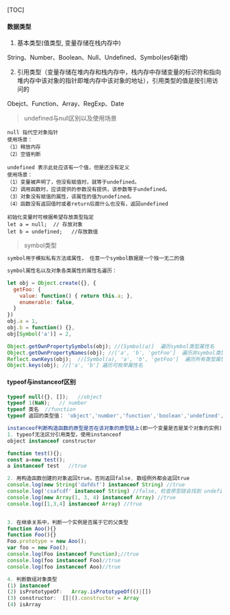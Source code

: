 [TOC]

#### 数据类型

1.  基本类型(值类型, 变量存储在栈内存中)

String、Number、Boolean、Null、Undefined、Symbol(es6新增)

2.  引用类型（变量存储在堆内存和栈内存中，栈内存中存储变量的标识符和指向堆内存中该对象的指针即堆内存中该对象的地址），引用类型的值是按引用访问的

Obejct、Function、Array、RegExp、Date



>undefined与null区别以及使用场景

```
null 指代空对象指针
使用场景：
（1）释放内存
（2）空值判断

undefined 表示此处应该有一个值，但是还没有定义
使用场景：
（1）变量被声明了，但没有赋值时，就等于undefined。
（2）调用函数时，应该提供的参数没有提供，该参数等于undefined。
（3）对象没有赋值的属性，该属性的值为undefined。
（4）函数没有返回值时或者return后面什么也没有，返回undefined

初始化变量时可根据希望存放类型指定
let a = null;  // 存放对象
let b = undefined;   //存放数值
```



>symbol类型

```js
symbol用于模拟私有方法或属性， 任意一个symbol数据是一个独一无二的值

symbol属性名以及对象各类属性的属性名遍历：

let obj = Object.create({}, {
  getFoo: {
    value: function() { return this.a; },
    enumerable: false,
  }
})
obj.a = 1,
obj.b = function() {},
obj[Symbol('a')] = 2,

Object.getOwnPropertySymbols(obj); //[Symbol(a)]  遍历symbol类型属性名
Object.getOwnPropertyNames(obj); //['a', 'b', 'getFoo']  遍历非symbol类型属性名（包括不可枚举属性）
Reflect.ownKeys(obj);  //[Symbol(a), 'a', 'b', 'getFoo']  遍历所有类型属性名，包括不可枚举和symbol类型
Object.keys(obj); //['a', 'b'] 遍历可枚举属性名
```



#### typeof与instanceof区别

```javascript
typeof null({}, []);   //object
typeof 1(NaN);   // number
typeof 类名  //function
typeof 返回的类型值： 'object','number','function','boolean','undefined','symbol','string'

instanceof判断构造函数的原型是否在该对象的原型链上(即一个变量是否是某个对象的实例)
1. typeof无法区分引用类型，使用instanceof
object instanceof constructor

function test(){};
const a=new test();
a instanceof test   //true

2. 用构造函数创建的对象返回true，否则返回false, 数组例外都会返回true 
console.log(new String('dafdsf') instanceof String) //true
console.log('csafcdf' instanceof String) //false, 检查原型链会找到 undefined
console.log(new Array(1, 3, 4) instanceof Array) //true 
console.log([1,3,4] instanceof Array) //true


3. 在继承关系中，判断一个实例是否属于它的父类型
function Aoo(){}
function Foo(){} 
Foo.prototype = new Aoo();
var foo = new Foo(); 
console.log(Foo instanceof Function);//true
console.log(foo instanceof Foo)//true 
console.log(foo instanceof Aoo)//true

4. 判断数组对象类型
(1) instanceof
(2) isPrototypeOf:   Array.isPrototypeOf(()|[])
(3) constructor:  []|().constructor = Array
(4) isArray
```

